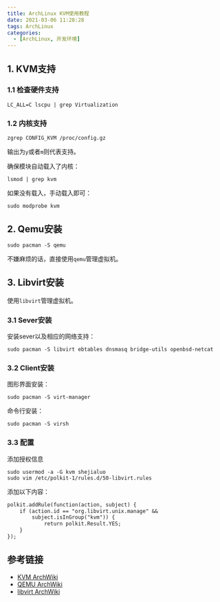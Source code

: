 ```yaml
---
title: ArchLinux KVM使用教程
date: 2021-03-06 11:28:28
tags: ArchLinux
categories:
  - [ArchLinux, 开发环境]
---
```


## 1. KVM支持

### 1.1 检查硬件支持

```shell
LC_ALL=C lscpu | grep Virtualization
```


### 1.2 内核支持

```shell
zgrep CONFIG_KVM /proc/config.gz
```

输出为`y`或者`m`则代表支持。

确保模块自动载入了内核：

```shell
lsmod | grep kvm
```

如果没有载入，手动载入即可：

```shell
sudo modprobe kvm
```

## 2. Qemu安装

```shell
sudo pacman -S qemu
```

不嫌麻烦的话，直接使用`qemu`管理虚拟机。

## 3. Libvirt安装

使用`libvirt`管理虚拟机。

### 3.1 Sever安装

安装sever以及相应的网络支持：

```shell
sudo pacman -S libvirt ebtables dnsmasq bridge-utils openbsd-netcat
```

### 3.2 Client安装

图形界面安装：

```shell
sudo pacman -S virt-manager
```

命令行安装：

```shell
sudo pacman -S virsh
```

### 3.3 配置

添加授权信息

```shell
sudo usermod -a -G kvm shejialuo
sudo vim /etc/polkit-1/rules.d/50-libvirt.rules
```

添加以下内容：

```txt
polkit.addRule(function(action, subject) {
    if (action.id == "org.libvirt.unix.manage" &&
        subject.isInGroup("kvm")) {
            return polkit.Result.YES;
    }
});
```

## 参考链接

+ [KVM ArchWiki](https://wiki.archlinux.org/index.php/KVM)
+ [QEMU ArchWiki](https://wiki.archlinux.org/index.php/QEMU)
+ [libvirt ArchWiki](https://wiki.archlinux.org/index.php/Libvirt)

